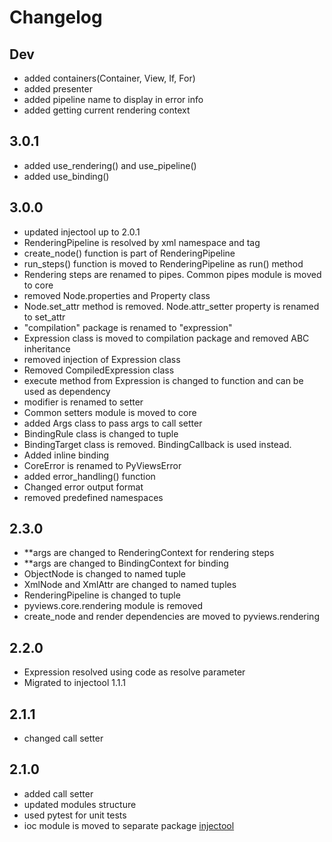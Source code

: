 # Changelog


## Dev

- added containers(Container, View, If, For)
- added presenter
- added pipeline name to display in error info
- added getting current rendering context

## 3.0.1

- added use_rendering() and use_pipeline()
- added use_binding()

## 3.0.0

- updated injectool up to 2.0.1
- RenderingPipeline is resolved by xml namespace and tag
- create_node() function is part of RenderingPipeline
- run_steps() function is moved to RenderingPipeline as run() method
- Rendering steps are renamed to pipes. Common pipes module is moved to core
- removed Node.properties and Property class
- Node.set_attr method is removed. Node.attr_setter property is renamed to set_attr
- "compilation" package is renamed to "expression"
- Expression class is moved to compilation package and removed ABC inheritance
- removed injection of Expression class
- Removed CompiledExpression class
- execute method from Expression is changed to function and can be used as dependency
- modifier is renamed to setter
- Common setters module is moved to core
- added Args class to pass args to call setter
- BindingRule class is changed to tuple
- BindingTarget class is removed. BindingCallback is used instead.
- Added inline binding
- CoreError is renamed to PyViewsError
- added error_handling() function
- Changed error output format
- removed predefined namespaces

## 2.3.0

- **args are changed to RenderingContext for rendering steps
- **args are changed to BindingContext for binding
- ObjectNode is changed to named tuple
- XmlNode and XmlAttr are changed to named tuples
- RenderingPipeline is changed to  tuple 
- pyviews.core.rendering module is removed  
- create_node and render dependencies are moved to pyviews.rendering

## 2.2.0

- Expression resolved using code as resolve parameter
- Migrated to injectool 1.1.1

## 2.1.1

- changed call setter

## 2.1.0

- added call setter
- updated modules structure
- used pytest for unit tests
- ioc module is moved to separate package [injectool](https://github.com/eumis/injectool)
